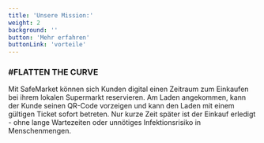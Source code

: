 ```yaml
---
title: 'Unsere Mission:'
weight: 2
background: ''
button: 'Mehr erfahren'
buttonLink: 'vorteile'
---
```


### #FLATTEN THE CURVE

Mit SafeMarket können sich Kunden digital einen Zeitraum zum Einkaufen bei ihrem lokalen Supermarkt reservieren.
Am Laden angekommen, kann der Kunde seinen QR-Code vorzeigen und kann den Laden mit einem gültigen Ticket sofort betreten.
Nur kurze Zeit später ist der Einkauf erledigt - ohne lange Wartezeiten oder unnötiges Infektionsrisiko in Menschenmengen.
